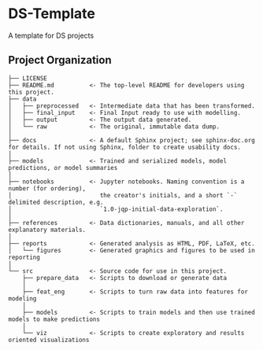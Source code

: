 DS-Template
==============================

A template for DS projects

Project Organization
------------

    ├── LICENSE
    ├── README.md          <- The top-level README for developers using this project.
    ├── data
    │   ├── preprocessed   <- Intermediate data that has been transformed.
    │   ├── final_input    <- Final Input ready to use with modelling.
    │   ├── output         <- The output data generated.
    │   └── raw            <- The original, immutable data dump.
    │
    ├── docs               <- A default Sphinx project; see sphinx-doc.org for details. If not using Sphinx, folder to create usability docs.
    │
    ├── models             <- Trained and serialized models, model predictions, or model summaries
    │
    ├── notebooks          <- Jupyter notebooks. Naming convention is a number (for ordering),
    │                         the creator's initials, and a short `-` delimited description, e.g.
    │                         `1.0-jqp-initial-data-exploration`.
    │
    ├── references         <- Data dictionaries, manuals, and all other explanatory materials.
    │
    ├── reports            <- Generated analysis as HTML, PDF, LaTeX, etc.
    │   └── figures        <- Generated graphics and figures to be used in reporting
    │
    └── src                <- Source code for use in this project.
        ├── prepare_data   <- Scripts to download or generate data
        │
        ├── feat_eng       <- Scripts to turn raw data into features for modeling
        │
        ├── models         <- Scripts to train models and then use trained models to make predictions
        │
        └── viz            <- Scripts to create exploratory and results oriented visualizations

